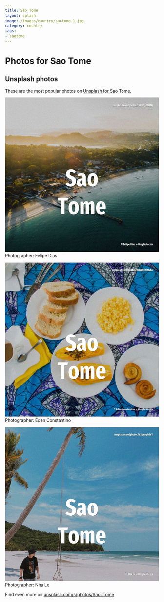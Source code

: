 ```yaml
---
title: Sao Tome
layout: splash
image: /images/country/saotome.1.jpg
category: country
tags:
- saotome
---
```

# Photos for Sao Tome
 
## Unsplash photos
These are the most popular photos on [Unsplash](https://unsplash.com) for Sao Tome.
 
![Sao Tome](/images/country/saotome.1.jpg)
Photographer:  Felipe Dias
 
![Sao Tome](/images/country/saotome.2.jpg)
Photographer:  Eden Constantino
 
![Sao Tome](/images/country/saotome.3.jpg)
Photographer:  Nha Le
 
Find even more on [unsplash.com/s/photos/Sao+Tome](https://unsplash.com/s/photos/Sao+Tome)
 
